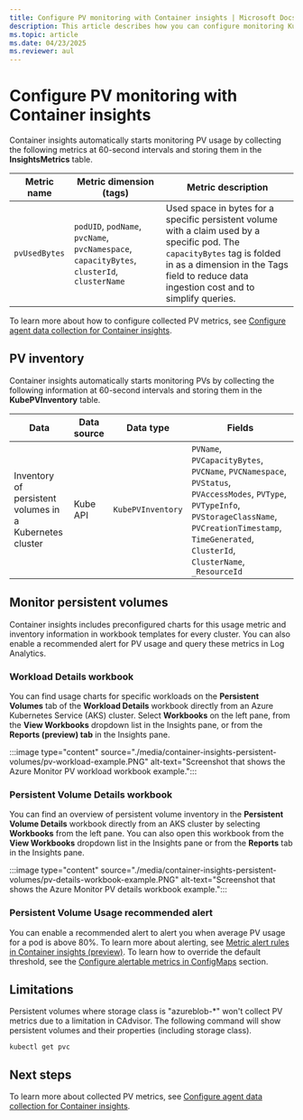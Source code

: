 ```yaml
---
title: Configure PV monitoring with Container insights | Microsoft Docs
description: This article describes how you can configure monitoring Kubernetes clusters with persistent volumes with Container insights.
ms.topic: article
ms.date: 04/23/2025
ms.reviewer: aul
---
```


# Configure PV monitoring with Container insights

Container insights automatically starts monitoring PV usage by collecting the following metrics at 60-second intervals and storing them in the **InsightsMetrics** table.

| Metric name | Metric dimension (tags) | Metric description |
|-----|-----------|----------|
| `pvUsedBytes`| `podUID`, `podName`, `pvcName`, `pvcNamespace`, `capacityBytes`, `clusterId`, `clusterName`| Used space in bytes for a specific persistent volume with a claim used by a specific pod. The `capacityBytes` tag is folded in as a dimension in the Tags field to reduce data ingestion cost and to simplify queries.|

To learn more about how to configure collected PV metrics, see [Configure agent data collection for Container insights](./container-insights-data-collection-configmap.md).

## PV inventory

Container insights automatically starts monitoring PVs by collecting the following information at 60-second intervals and storing them in the **KubePVInventory** table.

|Data |Data source| Data type| Fields|
|-----|-----------|----------|-------|
|Inventory of persistent volumes in a Kubernetes cluster |Kube API |`KubePVInventory` |    `PVName`, `PVCapacityBytes`, `PVCName`, `PVCNamespace`, `PVStatus`, `PVAccessModes`, `PVType`, `PVTypeInfo`, `PVStorageClassName`, `PVCreationTimestamp`, `TimeGenerated`, `ClusterId`, `ClusterName`, `_ResourceId` |

## Monitor persistent volumes

Container insights includes preconfigured charts for this usage metric and inventory information in workbook templates for every cluster. You can also enable a recommended alert for PV usage and query these metrics in Log Analytics.

### Workload Details workbook

You can find usage charts for specific workloads on the **Persistent Volumes** tab of the **Workload Details** workbook directly from an Azure Kubernetes Service (AKS) cluster. Select **Workbooks** on the left pane, from the **View Workbooks** dropdown list in the Insights pane, or from the **Reports (preview) tab** in the Insights pane.

:::image type="content" source="./media/container-insights-persistent-volumes/pv-workload-example.PNG" alt-text="Screenshot that shows the Azure Monitor PV workload workbook example.":::

### Persistent Volume Details workbook

You can find an overview of persistent volume inventory in the **Persistent Volume Details** workbook directly from an AKS cluster by selecting **Workbooks** from the left pane. You can also open this workbook from the **View Workbooks** dropdown list in the Insights pane or from the **Reports** tab in the Insights pane.

:::image type="content" source="./media/container-insights-persistent-volumes/pv-details-workbook-example.PNG" alt-text="Screenshot that shows the Azure Monitor PV details workbook example.":::

### Persistent Volume Usage recommended alert
You can enable a recommended alert to alert you when average PV usage for a pod is above 80%. To learn more about alerting, see [Metric alert rules in Container insights (preview)](./container-insights-metric-alerts.md). To learn how to override the default threshold, see the [Configure alertable metrics in ConfigMaps](./container-insights-metric-alerts.md#configure-alertable-metrics-in-configmaps) section.

## Limitations
Persistent volumes where storage class is "azureblob-*" won't collect PV metrics due to a limitation in CAdvisor. The following command will show persistent volumes and their properties (including storage class). 
 
```kubectl get pvc```

## Next steps

To learn more about collected PV metrics, see [Configure agent data collection for Container insights](./container-insights-data-collection-configmap.md).
